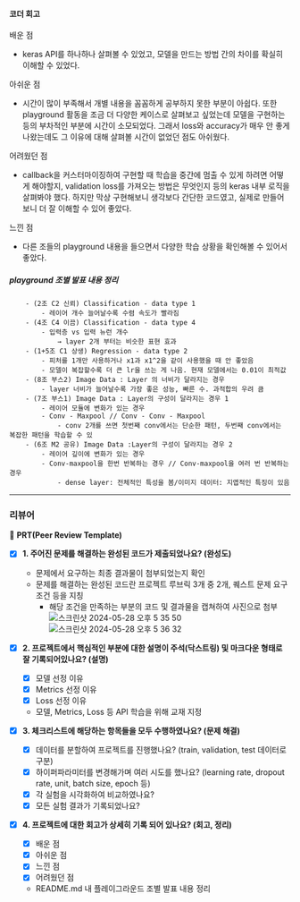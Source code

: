 #### 코더 회고
배운 점
- keras API를 하나하나 살펴볼 수 있었고, 모델을 만드는 방법 간의 차이를 확실히 이해할 수 있었다.

아쉬운 점
- 시간이 많이 부족해서 개별 내용을 꼼꼼하게 공부하지 못한 부분이 아쉽다. 또한 playground 활동을 조금 더 다양한 케이스로 살펴보고 싶었는데 모델을 구현하는 등의 부차적인 부분에 시간이 소모되었다. 그래서 loss와 accuracy가 매우 안 좋게 나왔는데도 그 이유에 대해 살펴볼 시간이 없었던 점도 아쉬웠다.

어려웠던 점
- callback을 커스터마이징하여 구현할 때 학습을 중간에 멈출 수 있게 하려면 어떻게 해야할지, validation loss를 가져오는 방법은 무엇인지 등의 keras 내부 로직을 살펴봐야 했다. 하지만 막상 구현해보니 생각보다 간단한 코드였고, 실제로 만들어보니 더 잘 이해할 수 있어 좋았다.

느낀 점
- 다른 조들의 playground 내용을 들으면서 다양한 학습 상황을 확인해볼 수 있어서 좋았다.
  
##### playground 조별 발표 내용 정리
        - (2조 C2 신뢰) Classification - data type 1
            - 레이어 개수 늘어날수록 수렴 속도가 빨라짐
        - (4조 C4 이끔) Classification - data type 4
            - 입력층 vs 입력 뉴런 개수 
                → layer 2개 부터는 비슷한 표현 효과  
        - (1+5조 C1 상생) Regression - data type 2
            - 피처를 1개만 사용하거나 x1과 x1^2을 같이 사용했을 때 안 좋았음
            - 모델이 복잡할수록 더 큰 lr을 쓰는 게 나음. 현재 모델에서는 0.01이 최적값
        - (8조 부스2) Image Data : Layer 의 너비가 달라지는 경우
            - layer 너비가 늘어날수록 가장 좋은 성능, 빠른 수. 과적합의 우려 큼
        - (7조 부스1) Image Data : Layer의 구성이 달라지는 경우 1
            - 레이어 모듈에 변화가 있는 경우
            - Conv - Maxpool // Conv - Conv - Maxpool
                - conv 2개를 쓰면 첫번째 conv에서는 단순한 패턴, 두번째 conv에서는 복잡한 패턴을 학습할 수 있
        - (6조 M2 공유) Image Data :Layer의 구성이 달라지는 경우 2
            - 레이어 깊이에 변화가 있는 경우
            - Conv-maxpool을 한번 반복하는 경우 // Conv-maxpool을 여러 번 반복하는 경우
                - dense layer: 전체적인 특성을 봄/이미지 데이터: 지엽적인 특징이 있음

---
### 리뷰어
🔑 **PRT(Peer Review Template)**

- [X]  **1. 주어진 문제를 해결하는 완성된 코드가 제출되었나요? (완성도)**
    - 문제에서 요구하는 최종 결과물이 첨부되었는지 확인
    - 문제를 해결하는 완성된 코드란 프로젝트 루브릭 3개 중 2개, 
    퀘스트 문제 요구조건 등을 지칭
        - 해당 조건을 만족하는 부분의 코드 및 결과물을 캡쳐하여 사진으로 첨부
        ![스크린샷 2024-05-28 오후 5 35 50](https://github.com/4rldur0/AIFFEL-Quest/assets/37362505/2555b287-ef36-4602-9020-68761103891f)
        ![스크린샷 2024-05-28 오후 5 36 32](https://github.com/4rldur0/AIFFEL-Quest/assets/37362505/88ef08bf-ebab-4339-8f87-045871d8334a)

- [X]  **2. 프로젝트에서 핵심적인 부분에 대한 설명이 주석(닥스트링) 및 마크다운 형태로 잘 기록되어있나요? (설명)**
    - [X]  모델 선정 이유
    - [X]  Metrics 선정 이유
    - [X]  Loss 선정 이유
    - 모델, Metrics, Loss 등 API 학습을 위해 교재 지정

- [X]  **3. 체크리스트에 해당하는 항목들을 모두 수행하였나요? (문제 해결)**
    - [X]  데이터를 분할하여 프로젝트를 진행했나요? (train, validation, test 데이터로 구분)
    - [X]  하이퍼파라미터를 변경해가며 여러 시도를 했나요? (learning rate, dropout rate, unit, batch size, epoch 등)
    - [X]  각 실험을 시각화하여 비교하였나요?
    - [X]  모든 실험 결과가 기록되었나요?

- [X]  **4. 프로젝트에 대한 회고가 상세히 기록 되어 있나요? (회고, 정리)**
    - [X]  배운 점
    - [X]  아쉬운 점
    - [X]  느낀 점
    - [X]  어려웠던 점
    - README.md 내 플레이그라운드 조별 발표 내용 정리
